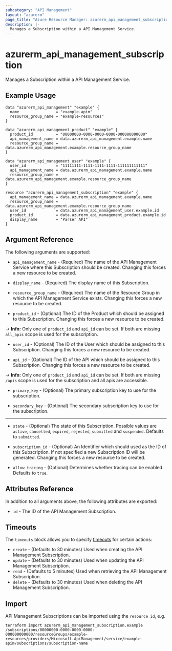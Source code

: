 ```yaml
---
subcategory: "API Management"
layout: "azurerm"
page_title: "Azure Resource Manager: azurerm_api_management_subscription"
description: |-
  Manages a Subscription within a API Management Service.
---
```


# azurerm_api_management_subscription

Manages a Subscription within a API Management Service.

## Example Usage

```hcl
data "azurerm_api_management" "example" {
  name                = "example-apim"
  resource_group_name = "example-resources"
}

data "azurerm_api_management_product" "example" {
  product_id          = "00000000-0000-0000-0000-000000000000"
  api_management_name = data.azurerm_api_management.example.name
  resource_group_name = data.azurerm_api_management.example.resource_group_name
}

data "azurerm_api_management_user" "example" {
  user_id             = "11111111-1111-1111-1111-111111111111"
  api_management_name = data.azurerm_api_management.example.name
  resource_group_name = data.azurerm_api_management.example.resource_group_name
}

resource "azurerm_api_management_subscription" "example" {
  api_management_name = data.azurerm_api_management.example.name
  resource_group_name = data.azurerm_api_management.example.resource_group_name
  user_id             = data.azurerm_api_management_user.example.id
  product_id          = data.azurerm_api_management_product.example.id
  display_name        = "Parser API"
}
```

## Argument Reference

The following arguments are supported:

* `api_management_name` - (Required) The name of the API Management Service where this Subscription should be created. Changing this forces a new resource to be created.

* `display_name` - (Required) The display name of this Subscription.

* `resource_group_name` - (Required) The name of the Resource Group in which the API Management Service exists. Changing this forces a new resource to be created.

* `product_id` - (Optional) The ID of the Product which should be assigned to this Subscription. Changing this forces a new resource to be created.

-> **Info:** Only one of `product_id` and `api_id` can be set. If both are missing `all_apis` scope is used for the subscription.

* `user_id` - (Optional) The ID of the User which should be assigned to this Subscription. Changing this forces a new resource to be created.

* `api_id` - (Optional) The ID of the API which should be assigned to this Subscription. Changing this forces a new resource to be created.

-> **Info:** Only one of `product_id` and `api_id` can be set. If both are missing `/apis` scope is used for the subscription and all apis are accessible.

* `primary_key` - (Optional) The primary subscription key to use for the subscription.

* `secondary_key` - (Optional) The secondary subscription key to use for the subscription.

---

* `state` - (Optional) The state of this Subscription. Possible values are `active`, `cancelled`, `expired`, `rejected`, `submitted` and `suspended`. Defaults to `submitted`.

* `subscription_id` - (Optional) An Identifier which should used as the ID of this Subscription. If not specified a new Subscription ID will be generated. Changing this forces a new resource to be created.

* `allow_tracing` - (Optional) Determines whether tracing can be enabled.  Defaults to `true`.

## Attributes Reference

In addition to all arguments above, the following attributes are exported:

* `id` - The ID of the API Management Subscription.

## Timeouts

The `timeouts` block allows you to specify [timeouts](https://www.terraform.io/language/resources/syntax#operation-timeouts) for certain actions:

* `create` - (Defaults to 30 minutes) Used when creating the API Management Subscription.
* `update` - (Defaults to 30 minutes) Used when updating the API Management Subscription.
* `read` - (Defaults to 5 minutes) Used when retrieving the API Management Subscription.
* `delete` - (Defaults to 30 minutes) Used when deleting the API Management Subscription.

## Import

API Management Subscriptions can be imported using the `resource id`, e.g.

```shell
terraform import azurerm_api_management_subscription.example /subscriptions/00000000-0000-0000-0000-000000000000/resourceGroups/example-resources/providers/Microsoft.ApiManagement/service/example-apim/subscriptions/subscription-name
```
